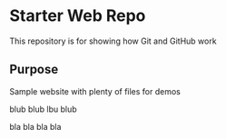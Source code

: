 # Starter Web Repo

This repository is for showing how Git and GitHub work

## Purpose

Sample website with plenty of files for demos

blub blub lbu blub

bla bla bla bla
